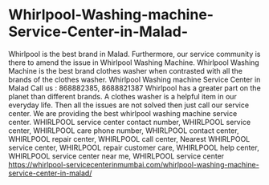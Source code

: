 # Whirlpool-Washing-machine-Service-Center-in-Malad-
Whirlpool is the best brand in Malad. Furthermore, our service community is there to amend the issue in Whirlpool Washing Machine. Whirlpool Washing Machine is the best brand clothes washer when contrasted with all the brands of the clothes washer. Whirlpool Washing machine Service Center in Malad Call us : 868882385, 8688821387    Whirlpool has a greater part on the planet than different brands. A clothes washer is a helpful item in our everyday life. Then all the issues are not solved then just call our service center. We are providing the best whirlpool washing machine service center. WHIRLPOOL  service center contact number, WHIRLPOOL  service center, WHIRLPOOL  care phone number, WHIRLPOOL  contact center, WHIRLPOOL  repair center, WHIRLPOOL  call center, Nearest WHIRLPOOL  service center, WHIRLPOOL  repair customer care, WHIRLPOOL  help center, WHIRLPOOL  service center near me, WHIRLPOOL  service center https://whirlpool-servicecenterinmumbai.com/whirlpool-washing-machine-service-center-in-malad/
